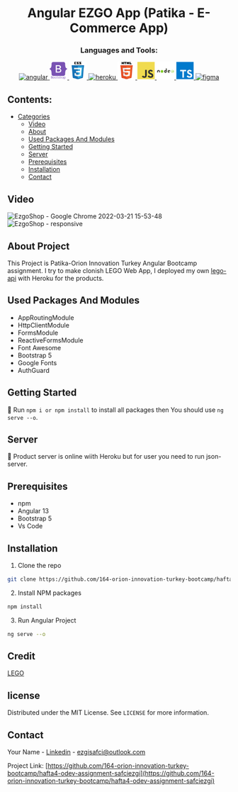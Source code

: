 <h1 align="center">Angular EZGO App (Patika - E-Commerce App)</h1>


<h3 align="center">Languages and Tools:</h3>
<p align="center"> <a href="https://angular.io" target="_blank" rel="noreferrer"> <img src="https://angular.io/assets/images/logos/angular/angular.svg" alt="angular" width="40" height="40"/> </a> <a href="https://getbootstrap.com" target="_blank" rel="noreferrer"> <img src="https://raw.githubusercontent.com/devicons/devicon/master/icons/bootstrap/bootstrap-plain-wordmark.svg" alt="bootstrap" width="40" height="40"/> </a> <a href="https://www.w3schools.com/css/" target="_blank" rel="noreferrer"> <img src="https://raw.githubusercontent.com/devicons/devicon/master/icons/css3/css3-original-wordmark.svg" alt="css3" width="40" height="40"/> </a> <a href="https://heroku.com" target="_blank" rel="noreferrer"> <img src="https://www.vectorlogo.zone/logos/heroku/heroku-icon.svg" alt="heroku" width="40" height="40"/> </a> <a href="https://www.w3.org/html/" target="_blank" rel="noreferrer"> <img src="https://raw.githubusercontent.com/devicons/devicon/master/icons/html5/html5-original-wordmark.svg" alt="html5" width="40" height="40"/> </a> <a href="https://developer.mozilla.org/en-US/docs/Web/JavaScript" target="_blank" rel="noreferrer"> <img src="https://raw.githubusercontent.com/devicons/devicon/master/icons/javascript/javascript-original.svg" alt="javascript" width="40" height="40"/> </a> <a href="https://nodejs.org" target="_blank" rel="noreferrer"> <img src="https://raw.githubusercontent.com/devicons/devicon/master/icons/nodejs/nodejs-original-wordmark.svg" alt="nodejs" width="40" height="40"/> </a> <a href="https://www.typescriptlang.org/" target="_blank" rel="noreferrer"> <img src="https://raw.githubusercontent.com/devicons/devicon/master/icons/typescript/typescript-original.svg" alt="typescript" width="40" height="40"/> </a> <a href="https://www.figma.com/" target="_blank" rel="noreferrer"> <img src="https://www.vectorlogo.zone/logos/figma/figma-icon.svg" alt="figma" width="35" height="35"/> </a></p>



## Contents:
 - [Categories](#categories)
      - [Video](#video)
      - [About](#about-project)
      - [Used Packages And Modules](#used-packages-and-modules)
      - [Getting Started](#getting-started)
      - [Server](#server)
      - [Prerequisites](#prerequisites)
      - [Installation](#installation)
      - [Contact](#contact)
      
## Video
![EzgoShop - Google Chrome 2022-03-21 15-53-48](https://user-images.githubusercontent.com/51738775/159273125-5f4a9614-0956-41a3-a1eb-09bf1e95d320.gif)
![EzgoShop - responsive](https://user-images.githubusercontent.com/51738775/159282155-80f6f97b-1e18-4bfb-b978-469842d9a5cb.gif)


## About Project
 This Project is Patika-Orion Innovation Turkey Angular Bootcamp assignment. I try to make clonish LEGO Web App, I deployed my own [lego-api](https://github.com/safciezgi/lego-api) with Heroku for the products.
 
## Used Packages And Modules

- AppRoutingModule
- HttpClientModule
- FormsModule
- ReactiveFormsModule
- Font Awesome
- Bootstrap 5
- Google Fonts
- AuthGuard

## Getting Started

:rocket: Run `npm i or npm install` to install all packages then You should use `ng serve --o`.

## Server

 :electric_plug: Product server is online wiith Heroku but for user you need to run json-server. 

## Prerequisites

- npm
- Angular 13
- Bootstrap 5
- Vs Code

## Installation
1. Clone the repo
```sh
git clone https://github.com/164-orion-innovation-turkey-bootcamp/hafta4-odev-assignment-safciezgi
```
2. Install NPM packages
```sh
npm install
```
3. Run Angular Project
```sh
ng serve --o
```
## Credit

[LEGO](https://www.lego.com/en-us) 

## license

Distributed under the MIT License. See `LICENSE` for more information.

## Contact

Your Name - [Linkedin](https://linkedin.com/in/ezgisafçı) - ezgisafci@outlook.com

Project Link: [https://github.com/164-orion-innovation-turkey-bootcamp/hafta4-odev-assignment-safciezgi](https://github.com/164-orion-innovation-turkey-bootcamp/hafta4-odev-assignment-safciezgi)




